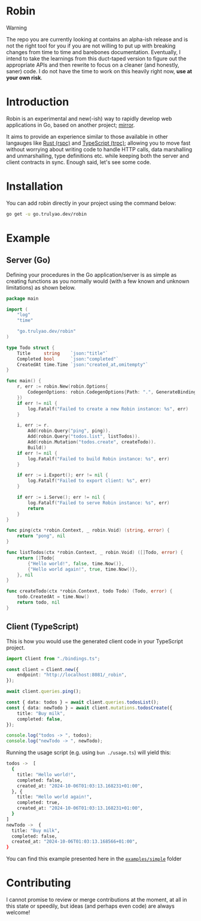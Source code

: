 # Robin

> [!WARNING]
> The repo you are currently looking at contains an alpha-ish release and is not the right tool for you if you are not willing to put up with breaking changes from time to time and barebones documentation.
> Eventually, I intend to take the learnings from this duct-taped version to figure out the appropriate APIs and then rewrite to focus on a cleaner (and honestly, saner) code. I do not have the time to work on this heavily right now, **use at your own risk**.

# Introduction

Robin is an experimental and new(-ish) way to rapidly develop web applications in Go, based on another project; [mirror](https://github.com/aosasona/mirror).

It aims to provide an experience similar to those available in other langauges like [Rust (rspc)](https://rspc.dev) and [TypeScript (trpc)](https://trpc.io); allowing you to move fast without worrying about writing code to handle HTTP calls, data marshalling and unmarshalling, type definitions etc. while keeping both the server and client contracts in sync. Enough said, let's see some code.

# Installation

You can add robin directly in your project using the command below:

```sh
go get -u go.trulyao.dev/robin
```

# Example

## Server (Go)

Defining your procedures in the Go application/server is as simple as creating functions as you normally would (with a few known and unknown limitations) as shown below.

```go
package main

import (
	"log"
	"time"

	"go.trulyao.dev/robin"
)

type Todo struct {
	Title     string    `json:"title"`
	Completed bool      `json:"completed"`
	CreatedAt time.Time `json:"created_at,omitempty"`
}

func main() {
	r, err := robin.New(robin.Options{
		CodegenOptions: robin.CodegenOptions{Path: ".", GenerateBindings: true},
	})
	if err != nil {
		log.Fatalf("Failed to create a new Robin instance: %s", err)
	}

	i, err := r.
		Add(robin.Query("ping", ping)).
		Add(robin.Query("todos.list", listTodos)).
		Add(robin.Mutation("todos.create", createTodo)).
		Build()
	if err != nil {
		log.Fatalf("Failed to build Robin instance: %s", err)
	}

	if err := i.Export(); err != nil {
		log.Fatalf("Failed to export client: %s", err)
	}

	if err := i.Serve(); err != nil {
		log.Fatalf("Failed to serve Robin instance: %s", err)
		return
	}
}

func ping(ctx *robin.Context, _ robin.Void) (string, error) {
	return "pong", nil
}

func listTodos(ctx *robin.Context, _ robin.Void) ([]Todo, error) {
	return []Todo{
		{"Hello world!", false, time.Now()},
		{"Hello world again!", true, time.Now()},
	}, nil
}

func createTodo(ctx *robin.Context, todo Todo) (Todo, error) {
	todo.CreatedAt = time.Now()
	return todo, nil
}
```

## Client (TypeScript)

This is how you would use the generated client code in your TypeScript project.

```typescript
import Client from "./bindings.ts";

const client = Client.new({
	endpoint: "http://localhost:8081/_robin",
});

await client.queries.ping();

const { data: todos } = await client.queries.todosList();
const { data: newTodo } = await client.mutations.todosCreate({
	title: "Buy milk",
	completed: false,
});

console.log("todos -> ", todos);
console.log("newTodo -> ", newTodo);
```

Running the usage script (e.g. using `bun ./usage.ts`) will yield this:

```sh
todos ->  [
  {
    title: "Hello world!",
    completed: false,
    created_at: "2024-10-06T01:03:13.168231+01:00",
  }, {
    title: "Hello world again!",
    completed: true,
    created_at: "2024-10-06T01:03:13.168231+01:00",
  }
]
newTodo ->  {
  title: "Buy milk",
  completed: false,
  created_at: "2024-10-06T01:03:13.168566+01:00",
}
```

You can find this example presented here in the [`examples/simple`](./examples/simple) folder

# Contributing

I cannot promise to review or merge contributions at the moment, at all in this state or speedily, but ideas (and perhaps even code) are always welcome!
